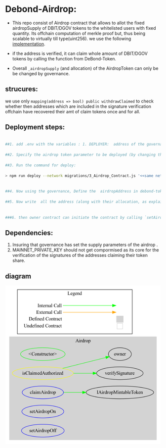 # Debond-Airdrop: 

- This repo consist of Airdrop contract that allows to  allot the fixed airdropSupply of DBIT/DGOV tokens to the whitelisted users with fixed quantity. Its offchain computation of merkle proof but, thus being scalable  to virtually till  type(uint256).  we use the following [implementation](https://medium.com/@PhABC/off-chain-whitelist-with-on-chain-verification-for-ethereum-smart-contracts-1563ca4b8f11).

- if the address is verified, it can claim whole amount of DBIT/DGOV tokens by calling the function from DeBond-Token.

- Overall `_airdropSupply` (and allocation) of the AirdropToken can only be  be changed by governance.



##  strucures: 


we use only `mapping(address => bool) public withdrawClaimed` to check whether then addresses which are included in the signature verification offchain have recovered their amt of claim tokens once and for all.

## Deployment steps: 
```bash

##1. add .env with the variables : 1. DEPLOYER:  address of the governance 2. MAINNET_PRIVATE_KEY  for airdrop creation 3. INFURA_RPC.

##2. Specify the airdrop token parameter to be deployed (by changing the address in `AirdropMintableToken` with the actual address).

##3. Run the command for deploy:  

> npm run deploy --network migrations/3_Airdrop_Contract.js '<<same network as token>>'.


##4. Now using the governance, Define the  airdropAddress in debond-token by calling `DebondToken.setAirdropAddress()`  for debond-token in order to fullfill condition onlyAirdropToken for claiming the airdrop tokens.

##5. Now write  all the address (along with their allocation, as explained in [airdropGenerator](https://github.com/Debond-Protocol/Debond-Airdrop/blob/main/scripts/airdropGenerator.ts#L13)). and then running  script with `ts-node run airdropGenerator.ts`.


###6. then owner contract can initiate the contract by calling `setAirdropOn`.
```
## Dependencies: 
1. Insuring that governance has set the supply parameters of the airdrop .
2. MAINNET_PRIVATE_KEY should not get compormised as its core for the verification of the signatures of the addresses claiming their token share. 


## diagram 
![](docs/Airdrop.png)